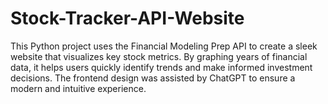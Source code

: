 # Stock-Tracker-API-Website
This Python project uses the Financial Modeling Prep API to create a sleek website that visualizes key stock metrics. By graphing years of financial data, it helps users quickly identify trends and make informed investment decisions. The frontend design was assisted by ChatGPT to ensure a modern and intuitive experience.
